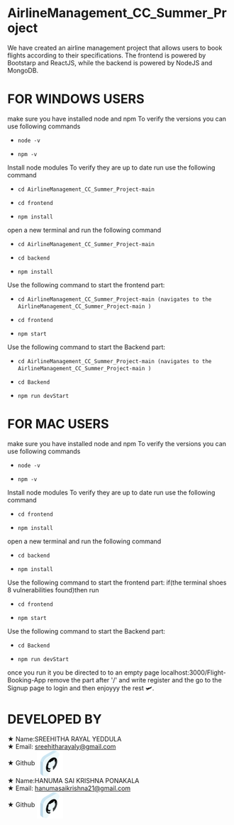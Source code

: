 # AirlineManagement_CC_Summer_Project
We have created an airline management project that allows users to book flights according to their specifications. The frontend is powered by Bootstarp and ReactJS, while the backend is powered by NodeJS and MongoDB.
# FOR WINDOWS USERS
make sure you have installed node and npm
To verify the versions you can use following commands
*     node -v
*     npm -v

Install node modules
To verify they are up to date run use the following command
*     cd AirlineManagement_CC_Summer_Project-main
*     cd frontend
*     npm install
open a new terminal and run the following command
*     cd AirlineManagement_CC_Summer_Project-main
*     cd backend
*     npm install

Use the following command to start the frontend part:
*     cd AirlineManagement_CC_Summer_Project-main (navigates to the AirlineManagement_CC_Summer_Project-main )
*     cd frontend
*     npm start 

Use the following command to start the Backend part:
*     cd AirlineManagement_CC_Summer_Project-main (navigates to the AirlineManagement_CC_Summer_Project-main )
*     cd Backend
*     npm run devStart

# FOR MAC USERS
make sure you have installed node and npm
To verify the versions you can use following commands
*     node -v
*     npm -v

Install node modules
To verify they are up to date run use the following command
*     cd frontend
*     npm install
open a new terminal and run the following command
*     cd backend
*     npm install

Use the following command to start the frontend part:
if(the terminal shoes 8 vulnerabilities found)then run
*     cd frontend
*     npm start 

Use the following command to start the Backend part:
*     cd Backend
*     npm run devStart

once you run it you be directed to to an empty page 
localhost:3000/Flight-Booking-App
remove the part after '/' and write register
and the go to the Signup page to login and then enjoyyy the rest 🛩️.

# DEVELOPED BY
<span>★ Name:SREEHITHA RAYAL YEDDULA </span>
<br>
<span>★ Email: sreehitharayaly@gmail.com</span>
<br>
<span>★ Github</span> <a href="https://github.com/sree212212" target="blank"><img align="center" src="https://github.com/hanumasaikrish21/AirlineManagement_CC_Summer_Project/blob/main/github.svg" alt="Sreehitha Rayal" height="60" width="60" /></a>
 <br>
<span>★ Name:HANUMA SAI KRISHNA PONAKALA </span>
<br>
<span>★ Email: hanumasaikrishna21@gmail.com</span>
<br>
<span>★ Github</span> <a href="https://github.com/hanumasaikrish21" target="blank"><img align="center" src="https://github.com/hanumasaikrish21/AirlineManagement_CC_Summer_Project/blob/main/github.svg" alt="hanuma sai krishna" height="60" width="60" /></a>


